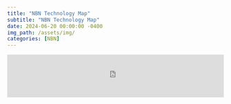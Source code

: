 ```yaml
---
title: "NBN Technology Map"
subtitle: "NBN Technology Map"
date: 2024-06-20 00:00:00 -0400
img_path: /assets/img/
categories: [NBN]
---
```


<iframe src="https://lookerstudio.google.com/embed/reporting/d02e67ac-14f0-4b2d-b043-d318ef59aaa9/page/6zXD" frameborder="0" style="border:0;width:100%;" height="100" allowfullscreen sandbox="allow-storage-access-by-user-activation allow-scripts allow-same-origin allow-popups allow-popups-to-escape-sandbox"></iframe>
